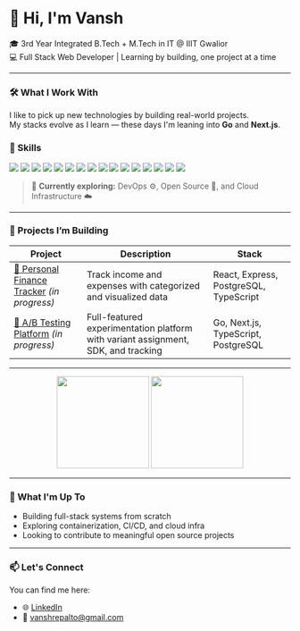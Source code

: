 # 👋 Hi, I'm Vansh

🎓 3rd Year Integrated B.Tech + M.Tech in IT @ IIIT Gwalior  
💻 Full Stack Web Developer | Learning by building, one project at a time

---

### 🛠️ What I Work With

I like to pick up new technologies by building real-world projects.  
My stacks evolve as I learn — these days I'm leaning into **Go** and **Next.js**.

### 🧠 Skills

<p align="left">
  <!-- Frontend -->
  <img src="https://img.shields.io/badge/HTML5-E34F26?style=for-the-badge&logo=html5&logoColor=white" />
  <img src="https://img.shields.io/badge/CSS3-1572B6?style=for-the-badge&logo=css3&logoColor=white" />
  <img src="https://img.shields.io/badge/JavaScript-F7DF1E?style=for-the-badge&logo=javascript&logoColor=black" />
  <img src="https://img.shields.io/badge/TypeScript-3178C6?style=for-the-badge&logo=typescript&logoColor=white" />
  <img src="https://img.shields.io/badge/React-20232A?style=for-the-badge&logo=react&logoColor=61DAFB" />
  <img src="https://img.shields.io/badge/Next.js-000?style=for-the-badge&logo=nextdotjs&logoColor=white" />
  <img src="https://img.shields.io/badge/TailwindCSS-38B2AC?style=for-the-badge&logo=tailwind-css&logoColor=white" />
  <img src="https://img.shields.io/badge/Chart.js-F5788D?style=for-the-badge&logo=chartdotjs&logoColor=white" />

  <!-- Backend -->
  <img src="https://img.shields.io/badge/Node.js-339933?style=for-the-badge&logo=nodedotjs&logoColor=white" />
  <img src="https://img.shields.io/badge/Express-000?style=for-the-badge&logo=express&logoColor=white" />

  <!-- Databases -->
  <img src="https://img.shields.io/badge/MongoDB-47A248?style=for-the-badge&logo=mongodb&logoColor=white" />
  <img src="https://img.shields.io/badge/PostgreSQL-316192?style=for-the-badge&logo=postgresql&logoColor=white" />

  <!-- Languages -->
  <img src="https://img.shields.io/badge/Go-00ADD8?style=for-the-badge&logo=go&logoColor=white" />
  <img src="https://img.shields.io/badge/Rust-000?style=for-the-badge&logo=rust&logoColor=white" />
  <img src="https://img.shields.io/badge/C-00599C?style=for-the-badge&logo=c&logoColor=white" />
  <img src="https://img.shields.io/badge/C++-00599C?style=for-the-badge&logo=c%2B%2B&logoColor=white" />
</p>


>🧪 **Currently exploring:** DevOps ⚙️, Open Source 🌱, and Cloud Infrastructure ☁️

---

### 🚀 Projects I’m Building

| Project | Description | Stack |
|--------|-------------|-------|
| [💸 Personal Finance Tracker](https://github.com/1sh-repalto/finance-tracker) *(in progress)* | Track income and expenses with categorized and visualized data | React, Express, PostgreSQL, TypeScript |
| [🧪 A/B Testing Platform](https://github.com/1sh-repalto/ab-testing-platform) *(in progress)* | Full-featured experimentation platform with variant assignment, SDK, and tracking | Go, Next.js, TypeScript, PostgreSQL |

---

<!-- GitHub Stats (optional visuals) -->
<p align="center">
  <img src="https://github-readme-stats.vercel.app/api?username=1sh-repalto&show_icons=true&hide_border=true&theme=dracula" height="165">
  <img src="https://github-readme-stats.vercel.app/api/top-langs/?username=1sh-repalto&layout=compact&hide_border=true&theme=dracula" height="165">
</p>

---

### 🌱 What I'm Up To

- Building full-stack systems from scratch
- Exploring containerization, CI/CD, and cloud infra
- Looking to contribute to meaningful open source projects

---

### 📫 Let's Connect

You can find me here:

- 🌐 [LinkedIn](https://www.linkedin.com/in/repalto/)
- 📧 [vanshrepalto@gmail.com](mailto:vanshrepalto@gmail.com)
